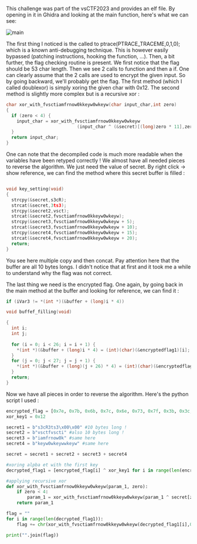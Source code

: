 This challenge was part of the vsCTF2023 and provides an elf file. By opening in it in Ghidra and looking at the main function, here's what we can see:

![main](../Images/Decompiled.png)

The first thing I noticed is the called to ptrace(PTRACE_TRACEME,0,1,0); which is a known anti-debugging technique. This is however easily bypassed (patching instructions, hooking the function, ...). Then, a bit further, the flag checking routine is present. We first notice that the flag should be 53 char length. Then we see 2 calls to function and then a if. One can clearly assume that the 2 calls are used to encrypt the given input. So by going backward, we'll probably get the flag. The first method (which I called doublexor) is simply xoring the given char with 0x12. The second method is slightly more complex but is a recursive xor : 

```c
char xor_with_fvsctiamfrnow0kkeyw0wkeyw(char input_char,int zero)
{
  if (zero < 4) {
    input_char = xor_with_fvsctiamfrnow0kkeyw0wkeyw
                           (input_char ^ (&secret)[(long)zero * 11],zero + 1);
  }
  return input_char;
}
```

One can note that the decompiled code is much more readable when the variables have been retyped correctly ! We almost have all needed pieces to reverse the algorithm. We just need the value of secret. By right click -> show reference, we can find the method where this secret buffer is filled : 

```c

void key_setting(void)
{
  strcpy(&secret,s3cR);
  strcat(&secret,3ts3);
  strcpy(&secret2,vsct);
  strcat(&secret2,fvsctiamfrnow0kkeyw0wkeyw);
  strcpy(&secret3,fvsctiamfrnow0kkeyw0wkeyw + 5);
  strcat(&secret3,fvsctiamfrnow0kkeyw0wkeyw + 10);
  strcpy(&secret4,fvsctiamfrnow0kkeyw0wkeyw + 15);
  strcat(&secret4,fvsctiamfrnow0kkeyw0wkeyw + 20);
  return;
}
```

You see here multiple copy and then concat. Pay attention here that the buffer are all 10 bytes longs. I didn't notice that at first and it took me a while to understand why the flag was not correct.

The last thing we need is the encrypted flag. One again, by going back in the main method at the buffer and looking for reference, we can find it : 

```c
if (iVar3 != *(int *)(&buffer + (long)i * 4))
```

```c	
void buffef_filling(void)

{
  int i;
  int j;
  
  for (i = 0; i < 26; i = i + 1) {
    *(int *)(&buffer + (long)i * 4) = (int)(char)(&encryptedflag1)[i];
  }
  for (j = 0; j < 27; j = j + 1) {
    *(int *)(&buffer + (long)(j + 26) * 4) = (int)(char)(&encryptedflag2)[j];
  }
  return;
}
```

Now we have all pieces in order to reverse the algorithm. Here's the python script I used : 

```python
encrypted_flag = [0x7e, 0x7b, 0x6b, 0x7c, 0x6e, 0x73, 0x7f, 0x3b, 0x3c, 0x63, 0x57, 0x3c, 0x66, 0x7c, 0x39, 0x57, 0x6c, 0x3b, 0x6a, 0x7d, 0x6f, 0x6f, 0x3b, 0x7a, 0x7b, 0x57, 0x3c, 0x7a, 0x3b, 0x57, 0x66, 0x38, 0x57, 0x65, 0x3c, 0x7c, 0x6b, 0x60, 0x57, 0x6e, 0x38, 0x7a, 0x57, 0x7c, 0x60, 0x3b, 0x57, 0x3b, 0x39, 0x3b, 0x3b, 0x3f, 0x75 ]
xor_key1 = 0x12

secret1 = b"s3cR3ts3\x00\x00" #10 bytes long !
secret2 = b"vsctfvscti" #also 10 bytes long !
secret3 = b"iamfrnow0k" #same here
secret4 = b"keyw0wkeywwkeyw" #same here

secret = secret1 + secret2 + secret3 + secret4

#xoring alpba et with the first key 
decrypted_flag1 = [encrypted_flag[i] ^ xor_key1 for i in range(len(encrypted_flag))]

#applying recursive xor
def xor_with_fvsctiamfrnow0kkeyw0wkeyw(param_1, zero):
    if zero < 4:
        param_1 = xor_with_fvsctiamfrnow0kkeyw0wkeyw(param_1 ^ secret[zero * 11], zero + 1)
    return param_1

flag = ""
for i in range(len(decrypted_flag1)):
    flag += chr(xor_with_fvsctiamfrnow0kkeyw0wkeyw(decrypted_flag1[i],0))

print("".join(flag))
```


